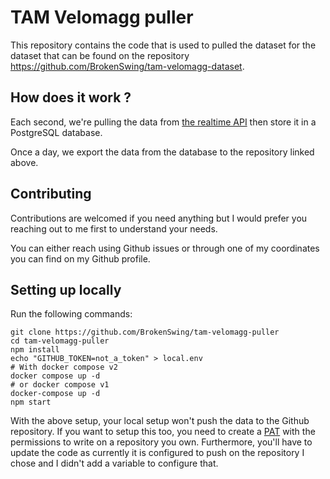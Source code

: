 # TAM Velomagg puller

This repository contains the code that is used to pulled the dataset for the dataset that can be found on the repository https://github.com/BrokenSwing/tam-velomagg-dataset.

## How does it work ?

Each second, we're pulling the data from [the realtime API](https://www.data.gouv.fr/fr/datasets/disponibilite-en-temps-reel-des-velos-en-libre-service-velomagg-de-montpellier/) then store it in a PostgreSQL database.

Once a day, we export the data from the database to the repository linked above.

## Contributing

Contributions are welcomed if you need anything but I would prefer you reaching out to me first to understand your needs.

You can either reach using Github issues or through one of my coordinates you can find on my Github profile.

## Setting up locally

Run the following commands:

```
git clone https://github.com/BrokenSwing/tam-velomagg-puller
cd tam-velomagg-puller
npm install
echo "GITHUB_TOKEN=not_a_token" > local.env
# With docker compose v2
docker compose up -d
# or docker compose v1
docker-compose up -d
npm start
```

With the above setup, your local setup won't push the data to the Github repository.
If you want to setup this too, you need to create a [PAT](https://docs.github.com/en/authentication/keeping-your-account-and-data-secure/creating-a-personal-access-token#creating-a-fine-grained-personal-access-token) with the permissions to write on a repository you own. Furthermore, you'll have to update the code as currently it is configured to push on the repository I chose and I didn't add a variable to configure that.
